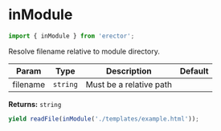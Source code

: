 inModule
==
```js
import { inModule } from 'erector';
```

Resolve filename relative to module directory.

| Param  | Type                | Description  | Default   |
| ------ | ------------------- | ------------ | --------- |
| filename | `string` | Must be a relative path | 


__Returns:__ `string` 



```js
yield readFile(inModule('./templates/example.html'));
```

